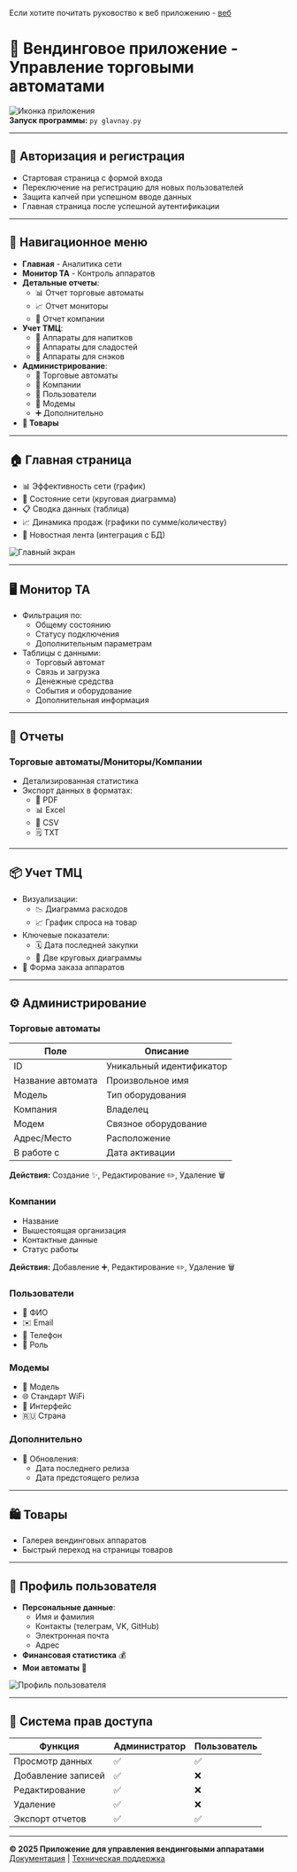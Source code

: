 Если хотите почитать руковоство к веб приложению - [веб](web.md)
# 🚀 Вендинговое приложение - Управление торговыми автоматами

![Иконка приложения](Frame-30.ico)  
**Запуск программы:** `py glavnay.py`

---

## 🔐 Авторизация и регистрация
- Стартовая страница с формой входа
- Переключение на регистрацию для новых пользователей
- Защита капчей при успешном вводе данных
- Главная страница после успешной аутентификации

---

## 🧭 Навигационное меню
- **Главная** - Аналитика сети
- **Монитор ТА** - Контроль аппаратов
- **Детальные отчеты**:
  - 📊 Отчет торговые автоматы
  - 📈 Отчет мониторы
  - 🏢 Отчет компании
- **Учет ТМЦ**:
  - 🥤 Аппараты для напитков
  - 🍬 Аппараты для сладостей 
  - 🥨 Аппараты для снэков
- **Администрирование**:
  - 🤖 Торговые автоматы
  - 🏢 Компании
  - 👥 Пользователи 
  - 📶 Модемы
  - ➕ Дополнительно
- **🛒 Товары**

---

## 🏠 Главная страница
- 📊 Эффективность сети (график)
- 🔄 Состояние сети (круговая диаграмма)
- 📋 Сводка данных (таблица)
- 📈 Динамика продаж (графики по сумме/количеству)
- 📰 Новостная лента (интеграция с БД)

![Главный экран](image.png)

---

## 🖥 Монитор ТА
- Фильтрация по:
  - Общему состоянию
  - Статусу подключения
  - Дополнительным параметрам
- Таблицы с данными:
  - Торговый автомат
  - Связь и загрузка
  - Денежные средства
  - События и оборудование
  - Дополнительная информация

---

## 📑 Отчеты
### Торговые автоматы/Мониторы/Компании
- Детализированная статистика
- Экспорт данных в форматах:
  - 📄 PDF
  - 📊 Excel
  - 📝 CSV
  - 🗒️ TXT

---

## 📦 Учет ТМЦ
- Визуализации:
  - 📉 Диаграмма расходов
  - 📈 График спроса на товар
- Ключевые показатели:
  - 🗓️ Дата последней закупки
  - 🔄 Две круговых диаграммы
- 📝 Форма заказа аппаратов

---

## ⚙️ Администрирование
### Торговые автоматы
| Поле             | Описание          |
|------------------|-------------------|
| ID               | Уникальный идентификатор |
| Название автомата| Произвольное имя  |
| Модель           | Тип оборудования  |
| Компания         | Владелец          |
| Модем            | Связное оборудование |
| Адрес/Место      | Расположение      |
| В работе с       | Дата активации    |

**Действия:** Создание ✨, Редактирование ✏️, Удаление 🗑️

### Компании
- Название
- Вышестоящая организация
- Контактные данные
- Статус работы

**Действия:** Добавление ➕, Редактирование ✏️, Удаление 🗑️

### Пользователи
- 👤 ФИО
- ✉️ Email
- 📱 Телефон
- 🎫 Роль

### Модемы
- 📶 Модель
- 🌐 Стандарт WiFi
- 🔌 Интерфейс
- 🇷🇺 Страна

### Дополнительно
- 🔄 Обновления:
  - Дата последнего релиза
  - Дата предстоящего релиза

---

## 🛍 Товары
- Галерея вендинговых аппаратов
- Быстрый переход на страницы товаров

---

## 👤 Профиль пользователя
- **Персональные данные**:
  - Имя и фамилия
  - Контакты (телеграм, VK, GitHub)
  - Электронная почта
  - Адрес
- **Финансовая статистика** 💰
- **Мои автоматы** 🤖

![Профиль пользователя](image-1.png)

---

## 🔐 Система прав доступа
| Функция             | Администратор | Пользователь |
|---------------------|---------------|-------------|
| Просмотр данных     | ✅            | ✅          |
| Добавление записей  | ✅            | ❌          |
| Редактирование      | ✅            | ❌          |
| Удаление            | ✅            | ❌          |
| Экспорт отчетов     | ✅            | ✅          |

---

**© 2025 Приложение для управления вендинговыми аппаратами**  
[Документация](docs/) | [Техническая поддержка](support/)
